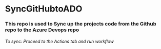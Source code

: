 # SyncGitHubtoADO
### This repo is used to Sync up the projects code from the Github repo to the Azure Devops repo
###### To sync: Proceed to the Actions tab and run workflow
